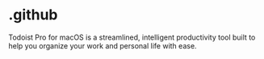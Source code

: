 # .github
Todoist Pro for macOS is a streamlined, intelligent productivity tool built to help you organize your work and personal life with ease.
